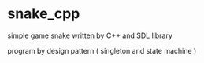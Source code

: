 # snake_cpp

simple game snake written by C++ and SDL library

program by design pattern ( singleton and state machine )
